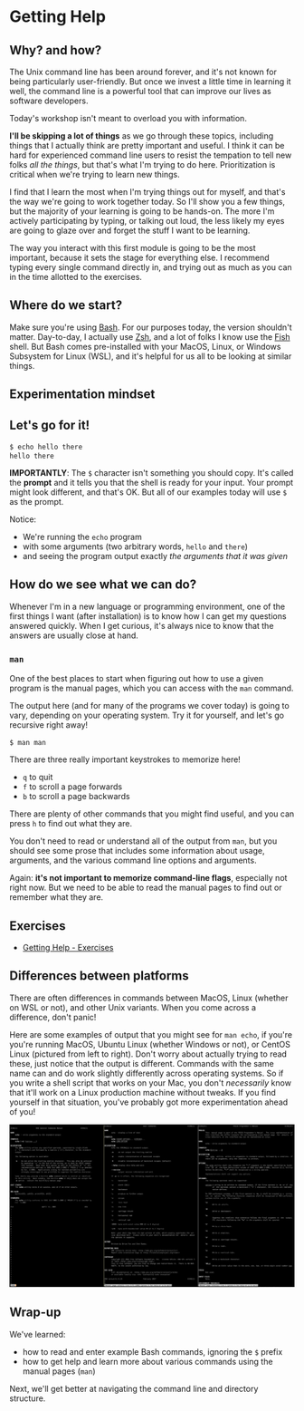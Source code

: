 # Getting Help

## Why? and how?

The Unix command line has been around forever, and it's not known for being particularly user-friendly.
But once we invest a little time in learning it well, the command line is a powerful tool that can improve our lives as software developers.

Today's workshop isn't meant to overload you with information.

__I'll be skipping a lot of things__ as we go through these topics, including things that I actually think are pretty important and useful.
I think it can be hard for experienced command line users to resist the tempation to tell new folks *all the things*, but that's what I'm trying to do here.
Prioritization is critical when we're trying to learn new things.

I find that I learn the most when I'm trying things out for myself, and that's the way we're going to work together today.
So I'll show you a few things, but the majority of your learning is going to be hands-on.
The more I'm actively participating by typing, or talking out loud, the less likely my eyes are going to glaze over and forget the stuff I want to be learning.

The way you interact with this first module is going to be the most important, because it sets the stage for everything else.
I recommend typing every single command directly in, and trying out as much as you can in the time allotted to the exercises.


## Where do we start?

Make sure you're using [Bash](https://www.gnu.org/software/bash/).
For our purposes today, the version shouldn't matter.
Day-to-day, I actually use [Zsh](http://zsh.sourceforge.net/), and a lot of folks I know use the [Fish](https://fishshell.com/) shell.
But Bash comes pre-installed with your MacOS, Linux, or Windows Subsystem for Linux (WSL), and it's helpful for us all to be looking at similar things.


## Experimentation mindset


## Let's go for it!

```shell
$ echo hello there
hello there
```

__IMPORTANTLY__: The `$` character isn't something you should copy.
It's called the __prompt__ and it tells you that the shell is ready for your input.
Your prompt might look different, and that's OK.
But all of our examples today will use `$ ` as the prompt.

Notice:

- We're running the `echo` program
- with some arguments (two arbitrary words, `hello` and `there`)
- and seeing the program output exactly *the arguments that it was given*


## How do we see what we can do?

Whenever I'm in a new language or programming environment, one of the first things I want (after installation) is to know how I can get my questions answered quickly.
When I get curious, it's always nice to know that the answers are usually close at hand.


### `man`

One of the best places to start when figuring out how to use a given program is the manual pages, which you can access with the `man` command.

The output here (and for many of the programs we cover today) is going to vary, depending on your operating system.
Try it for yourself, and let's go recursive right away!

```shell
$ man man
```

There are three really important keystrokes to memorize here!

- `q` to quit
- `f` to scroll a page forwards
- `b` to scroll a page backwards

There are plenty of other commands that you might find useful, and you can press `h` to find out what they are.

You don't need to read or understand all of the output from `man`, but you should see some prose that includes some information about usage, arguments, and the various command line options and arguments.

Again: __it's not important to memorize command-line flags__, especially not right now.
But we need to be able to read the manual pages to find out or remember what they are.


## Exercises

- [Getting Help - Exercises](./exercises/01_getting_help_exercises.md)


## Differences between platforms

There are often differences in commands between MacOS, Linux (whether on WSL or not), and other Unix variants.
When you come across a difference, don't panic!

Here are some examples of output that you might see for `man echo`, if you're you're running MacOS, Ubuntu Linux (whether Windows or not), or CentOS Linux (pictured from left to right).
Don't worry about actually trying to read these, just notice that the output is different.
Commands with the same name can and do work slightly differently across operating systems.
So if you write a shell script that works on your Mac, you don't *necessarily* know that it'll work on a Linux production machine without tweaks.
If you find yourself in that situation, you've probably got more experimentation ahead of you!

![](../images/command-variants.png)


## Wrap-up

We've learned:

- how to read and enter example Bash commands, ignoring the `$` prefix
- how to get help and learn more about various commands using the manual pages (`man`)

Next, we'll get better at navigating the command line and directory structure.

